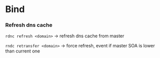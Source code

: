 # Bind

### Refresh dns cache

`rdnc refresh <domain>` -> refresh dns cache from master

`rndc retransfer <domain>` -> force refresh, event if master SOA is lower than current one
